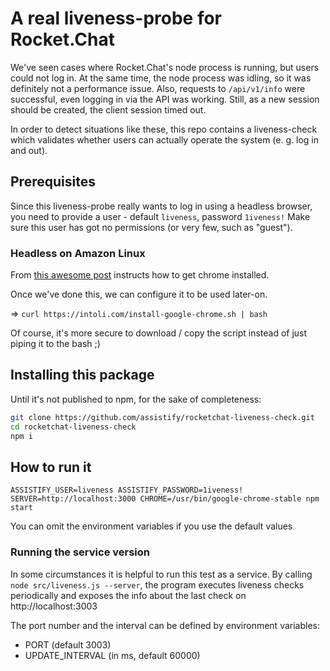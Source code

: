 # A real liveness-probe for Rocket.Chat

We've seen cases where Rocket.Chat's node process is running, but users could not log in.
At the same time, the node process was idling, so it was definitely not a performance issue.
Also, requests to `/api/v1/info` were successful, even logging in via the API was working. Still, as a new session should be created, the client session timed out.

In order to detect situations like these, this repo contains a liveness-check which validates whether users can actually operate the system (e. g. log in and out).

## Prerequisites

Since this liveness-probe really wants to log in using a headless browser, you need to provide a user - default `liveness`, password `1iveness!`
Make sure this user has got no permissions (or very few, such as "guest").

### Headless on Amazon Linux

From [this awesome post](https://medium.com/mockingbot/run-puppeteer-chrome-headless-on-ec2-amazon-linux-ami-6c9c6a17bee6) instructs how to get chrome installed.

Once we've done this, we can configure it to be used later-on.

=> `curl https://intoli.com/install-google-chrome.sh | bash`

Of course, it's more secure to download / copy the script instead of just piping it to the bash ;)

## Installing this package

Until it's not published to npm, for the sake of completeness:

```bash
git clone https://github.com/assistify/rocketchat-liveness-check.git
cd rocketchat-liveness-check
npm i
```

## How to run it

`ASSISTIFY_USER=liveness ASSISTIFY_PASSWORD=1iveness! SERVER=http://localhost:3000
CHROME=/usr/bin/google-chrome-stable npm start`

You can omit the environment variables if you use the default values

### Running the service version

In some circumstances it is helpful to run this test as a service. By calling `node src/liveness.js --server`, the
program executes liveness checks periodically and exposes the info about the last check on http://localhost:3003

The port number and the interval can be defined by environment variables:

- PORT (default 3003)
- UPDATE_INTERVAL (in ms, default 60000)
